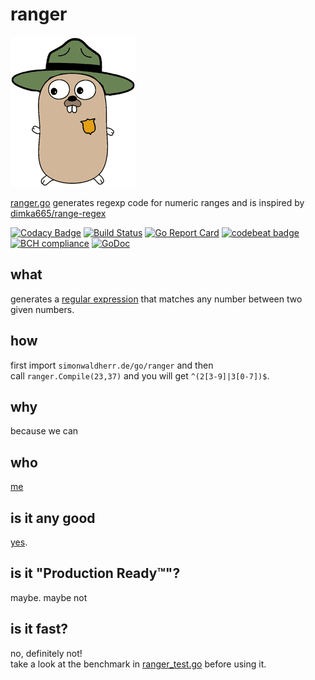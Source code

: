# ranger

![Golang RegExp Ranger](https://raw.githubusercontent.com/SimonWaldherr/ranger/master/ranger.gif)

[ranger.go](https://simonwaldherr.de/go/ranger) generates regexp code for numeric ranges and is inspired by [dimka665/range-regex](https://github.com/dimka665/range-regex)  

[![Codacy Badge](https://api.codacy.com/project/badge/Grade/633b21cb192a4c64a893b9e8bae50a07)](https://www.codacy.com/app/SimonWaldherr/ranger?utm_source=github.com&utm_medium=referral&utm_content=SimonWaldherr/ranger&utm_campaign=badger)
[![Build Status](https://travis-ci.org/SimonWaldherr/ranger.svg?branch=master)](https://travis-ci.org/SimonWaldherr/ranger) 
[![Go Report Card](https://goreportcard.com/badge/github.com/simonwaldherr/ranger)](https://goreportcard.com/report/github.com/simonwaldherr/ranger) 
[![codebeat badge](https://codebeat.co/badges/bb574430-ee9e-4d62-a6d0-6daff78a5c08)](https://codebeat.co/projects/github-com-simonwaldherr-ranger-master) 
[![BCH compliance](https://bettercodehub.com/edge/badge/SimonWaldherr/ranger?branch=master)](https://bettercodehub.com/) 
[![GoDoc](https://img.shields.io/badge/godoc-reference-blue.svg)](https://godoc.org/github.com/SimonWaldherr/ranger) 

## what

generates a [regular expression](https://en.wikipedia.org/wiki/Regular_expression) that matches any number between two given numbers.

## how

first import ```simonwaldherr.de/go/ranger``` and then   
call ```ranger.Compile(23,37)``` and you will get ```^(2[3-9]|3[0-7])$```.

## why

because we can

## who

[me](https://simonwaldherr.de)

## is it any good

[yes](http://news.ycombinator.com/item?id=3067434).

## is it "Production Ready™"?

maybe. maybe not

## is it fast?

no, definitely not!  
take a look at the benchmark in [ranger_test.go](https://github.com/SimonWaldherr/ranger/blob/master/ranger_test.go) before using it.
